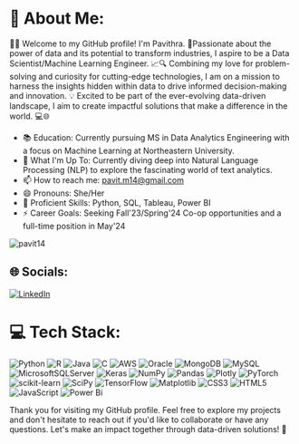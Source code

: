 # 💫 About Me:

👩‍💻 Welcome to my GitHub profile! I'm Pavithra. 🚀Passionate about the power of data and its potential to transform industries, I aspire to be a Data Scientist/Machine Learning Engineer. 📈🔍 Combining my love for problem-solving and curiosity for cutting-edge technologies, I am on a mission to harness the insights hidden within data to drive informed decision-making and innovation. 💡 Excited to be part of the ever-evolving data-driven landscape, I aim to create impactful solutions that make a difference in the world. 💻🌐


* 📚 Education: Currently pursuing MS in Data Analytics Engineering with a focus on Machine Learning at Northeastern University.
* 🌱 What I'm Up To: Currently diving deep into Natural Language Processing (NLP) to explore the fascinating world of text analytics.
* 📫 How to reach me: pavit.m14@gmail.com
* 😄 Pronouns: She/Her
* 🔬 Proficient Skills: Python, SQL, Tableau, Power BI
* ⚡ Career Goals: Seeking Fall'23/Spring'24 Co-op opportunities and a full-time position in May'24 

<p align="left"><img src="https://komarev.com/ghpvc/?username=pavit14&label=Profile%20views&color=0e75b6&style=flat" alt="pavit14" /></p>
  
## 🌐 Socials:
[![LinkedIn](https://img.shields.io/badge/LINKEDIN-%230077B5.svg?logo=linkedin&logoColor=white)](https://www.linkedin.com/in/pavithra--m/) 

# 💻 Tech Stack:
![Python](https://img.shields.io/badge/python-3670A0?style=for-the-badge&logo=python&logoColor=ffdd54) ![R](https://img.shields.io/badge/r-%23276DC3.svg?style=for-the-badge&logo=r&logoColor=white) ![Java](https://img.shields.io/badge/java-%23ED8B00.svg?style=for-the-badge&logo=openjdk&logoColor=white) ![C](https://img.shields.io/badge/c-%2300599C.svg?style=for-the-badge&logo=c&logoColor=white) ![AWS](https://img.shields.io/badge/AWS-%23FF9900.svg?style=for-the-badge&logo=amazon-aws&logoColor=white) ![Oracle](https://img.shields.io/badge/Oracle-F80000?style=for-the-badge&logo=oracle&logoColor=white)  ![MongoDB](https://img.shields.io/badge/MongoDB-%234ea94b.svg?style=for-the-badge&logo=mongodb&logoColor=white) ![MySQL](https://img.shields.io/badge/mysql-%2300f.svg?style=for-the-badge&logo=mysql&logoColor=white) ![MicrosoftSQLServer](https://img.shields.io/badge/Microsoft%20SQL%20Sever-CC2927?style=for-the-badge&logo=microsoft%20sql%20server&logoColor=white) ![Keras](https://img.shields.io/badge/Keras-%23D00000.svg?style=for-the-badge&logo=Keras&logoColor=white) ![NumPy](https://img.shields.io/badge/numpy-%23013243.svg?style=for-the-badge&logo=numpy&logoColor=white) ![Pandas](https://img.shields.io/badge/pandas-%23150458.svg?style=for-the-badge&logo=pandas&logoColor=white) ![Plotly](https://img.shields.io/badge/Plotly-%233F4F75.svg?style=for-the-badge&logo=plotly&logoColor=white) ![PyTorch](https://img.shields.io/badge/PyTorch-%23EE4C2C.svg?style=for-the-badge&logo=PyTorch&logoColor=white) ![scikit-learn](https://img.shields.io/badge/scikit--learn-%23F7931E.svg?style=for-the-badge&logo=scikit-learn&logoColor=white) ![SciPy](https://img.shields.io/badge/SciPy-%230C55A5.svg?style=for-the-badge&logo=scipy&logoColor=%white) ![TensorFlow](https://img.shields.io/badge/TensorFlow-%23FF6F00.svg?style=for-the-badge&logo=TensorFlow&logoColor=white) ![Matplotlib](https://img.shields.io/badge/Matplotlib-%23ffffff.svg?style=for-the-badge&logo=Matplotlib&logoColor=black) ![CSS3](https://img.shields.io/badge/css3-%231572B6.svg?style=for-the-badge&logo=css3&logoColor=white) ![HTML5](https://img.shields.io/badge/html5-%23E34F26.svg?style=for-the-badge&logo=html5&logoColor=white) ![JavaScript](https://img.shields.io/badge/javascript-%23323330.svg?style=for-the-badge&logo=javascript&logoColor=%23F7DF1E) 	![Power Bi](https://img.shields.io/badge/power_bi-F2C811?style=for-the-badge&logo=powerbi&logoColor=black) 


Thank you for visiting my GitHub profile. Feel free to explore my projects and don't hesitate to reach out if you'd like to collaborate or have any questions. Let's make an impact together through data-driven solutions! 🌟
